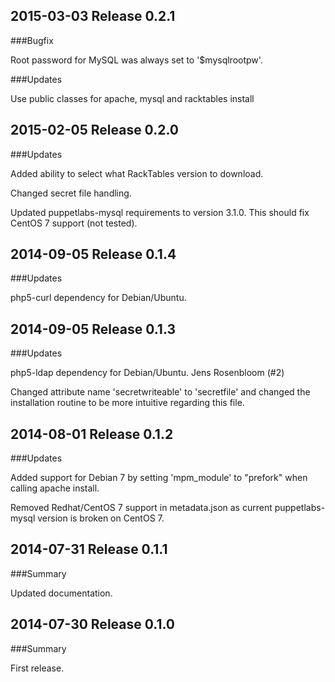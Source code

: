 ## 2015-03-03 Release 0.2.1

###Bugfix

Root password for MySQL was always set to '$mysqlrootpw'.

###Updates

Use public classes for apache, mysql and racktables install

## 2015-02-05 Release 0.2.0

###Updates

Added ability to select what RackTables version to download.

Changed secret file handling.

Updated puppetlabs-mysql requirements to version 3.1.0. This should fix CentOS 7 support (not tested).


## 2014-09-05 Release 0.1.4

###Updates

php5-curl dependency for Debian/Ubuntu.


## 2014-09-05 Release 0.1.3

###Updates

php5-ldap dependency for Debian/Ubuntu. Jens Rosenbloom (#2)

Changed attribute name 'secretwriteable' to 'secretfile' and changed the installation routine to be more intuitive regarding this file.  


## 2014-08-01 Release 0.1.2

###Updates

Added support for Debian 7 by setting 'mpm_module' to "prefork" when calling apache install.

Removed Redhat/CentOS 7 support in metadata.json as current puppetlabs-mysql version is broken on CentOS 7.


## 2014-07-31 Release 0.1.1

###Summary

Updated documentation.


## 2014-07-30 Release 0.1.0

###Summary

First release.
